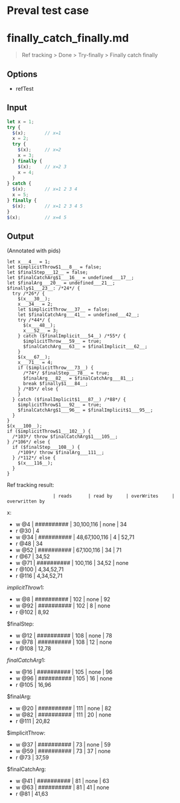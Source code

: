 # Preval test case

# finally_catch_finally.md

> Ref tracking > Done > Try-finally > Finally catch finally

## Options

- refTest

## Input

`````js filename=intro
let x = 1;
try {
  $(x);       // x=1
  x = 2;
  try {
    $(x);     // x=2
    x = 3;
  } finally {
    $(x);     // x=2 3
    x = 4;
  }
} catch {
  $(x);       // x=1 2 3 4
  x = 5;
} finally {
  $(x);       // x=1 2 3 4 5
}
$(x);         // x=4 5
`````

## Output

(Annotated with pids)

`````filename=intro
let x___4__ = 1;
let $implicitThrow$1___8__ = false;
let $finalStep___12__ = false;
let $finalCatchArg$1___16__ = undefined___17__;
let $finalArg___20__ = undefined___21__;
$finally$1___23__: /*24*/ {
  try /*26*/ {
    $(x___30__);
    x___34__ = 2;
    let $implicitThrow___37__ = false;
    let $finalCatchArg___41__ = undefined___42__;
    try /*44*/ {
      $(x___48__);
      x___52__ = 3;
    } catch ($finalImplicit___54__) /*55*/ {
      $implicitThrow___59__ = true;
      $finalCatchArg___63__ = $finalImplicit___62__;
    }
    $(x___67__);
    x___71__ = 4;
    if ($implicitThrow___73__) {
      /*74*/ $finalStep___78__ = true;
      $finalArg___82__ = $finalCatchArg___81__;
      break $finally$1___84__;
    } /*85*/ else {
    }
  } catch ($finalImplicit$1___87__) /*88*/ {
    $implicitThrow$1___92__ = true;
    $finalCatchArg$1___96__ = $finalImplicit$1___95__;
  }
}
$(x___100__);
if ($implicitThrow$1___102__) {
  /*103*/ throw $finalCatchArg$1___105__;
} /*106*/ else {
  if ($finalStep___108__) {
    /*109*/ throw $finalArg___111__;
  } /*112*/ else {
    $(x___116__);
  }
}
`````

Ref tracking result:

                     | reads      | read by     | overWrites     | overwritten by
x:
  - w @4       | ########## | 30,100,116  | none           | 34
  - r @30      | 4
  - w @34      | ########## | 48,67,100,116 | 4              | 52,71
  - r @48      | 34
  - w @52      | ########## | 67,100,116  | 34             | 71
  - r @67      | 34,52
  - w @71      | ########## | 100,116     | 34,52          | none
  - r @100     | 4,34,52,71
  - r @116     | 4,34,52,71

$implicitThrow$1:
  - w @8             | ########## | 102         | none           | 92
  - w @92            | ########## | 102         | 8              | none
  - r @102           | 8,92

$finalStep:
  - w @12            | ########## | 108         | none           | 78
  - w @78            | ########## | 108         | 12             | none
  - r @108           | 12,78

$finalCatchArg$1:
  - w @16            | ########## | 105         | none           | 96
  - w @96            | ########## | 105         | 16             | none
  - r @105           | 16,96

$finalArg:
  - w @20            | ########## | 111         | none           | 82
  - w @82            | ########## | 111         | 20             | none
  - r @111           | 20,82

$implicitThrow:
  - w @37            | ########## | 73          | none           | 59
  - w @59            | ########## | 73          | 37             | none
  - r @73            | 37,59

$finalCatchArg:
  - w @41            | ########## | 81          | none           | 63
  - w @63            | ########## | 81          | 41             | none
  - r @81            | 41,63
